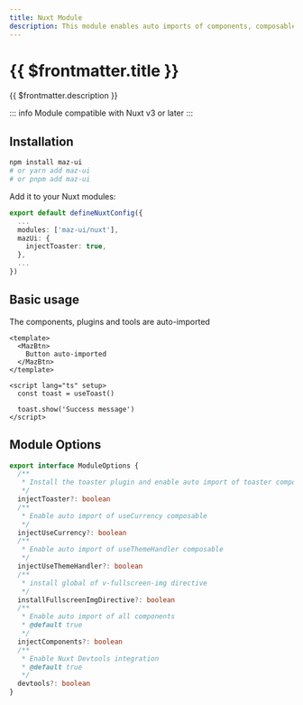 ```yaml
---
title: Nuxt Module
description: This module enables auto imports of components, composables and installs plugins and directives
---
```


<!-- markdownlint-disable MD033 MD025 -->

# {{ $frontmatter.title }}

{{ $frontmatter.description }}

::: info
Module compatible with Nuxt v3 or later
:::

## Installation

<NpmBadge package="maz-ui" />

```bash
npm install maz-ui
# or yarn add maz-ui
# or pnpm add maz-ui
```

Add it to your Nuxt modules:

```ts
export default defineNuxtConfig({
  ...
  modules: ['maz-ui/nuxt'],
  mazUi: {
    injectToaster: true,
  },
  ...
})
```

## Basic usage

The components, plugins and tools are auto-imported

```vue
<template>
  <MazBtn>
    Button auto-imported
  </MazBtn>
</template>

<script lang="ts" setup>
  const toast = useToast()

  toast.show('Success message')
</script>
```

## Module Options

```ts
export interface ModuleOptions {
  /**
   * Install the toaster plugin and enable auto import of toaster composable
   */
  injectToaster?: boolean
  /**
   * Enable auto import of useCurrency composable
   */
  injectUseCurrency?: boolean
  /**
   * Enable auto import of useThemeHandler composable
   */
  injectUseThemeHandler?: boolean
  /**
   * install global of v-fullscreen-img directive
   */
  installFullscreenImgDirective?: boolean
  /**
   * Enable auto import of all components
   * @default true
   */
  injectComponents?: boolean
  /**
   * Enable Nuxt Devtools integration
   * @default true
   */
  devtools?: boolean
}
```

